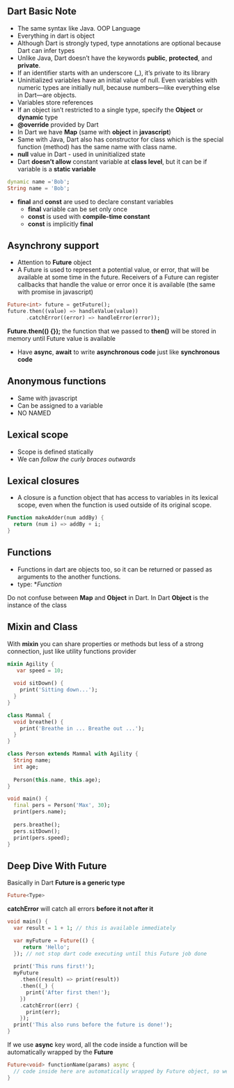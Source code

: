 ## Dart Basic Note

- The same syntax like Java. OOP Language
- Everything in dart is object
- Although Dart is strongly typed, type annotations are optional because Dart can infer types
- Unlike Java, Dart doesn’t have the keywords **public**, **protected**, and **private**.
- If an identifier starts with an underscore (_), it’s private to its library
- Uninitialized variables have an initial value of null. Even variables with numeric types are initially null, because numbers—like everything else in Dart—are objects.
- Variables store references
- If an object isn’t restricted to a single type, specify the **Object** or **dynamic** type
- **@override** provided by Dart
- In Dart we have **Map** (same with **object** in **javascript**)
- Same with Java, Dart also has constructor for class which is the special function (method) has the same name with class name.
- **null** value in Dart - used in uninitialized state
- Dart **doesn’t allow** constant variable at **class level**, but it can be if variable is a **static variable**

```dart
dynamic name ='Bob';
String name = 'Bob';
```

- **final** and **const** are used to declare constant variables
  - **final** variable can be set only once
  - **const** is used with **compile-time constant**
  - **const** is implicitly **final**

## Asynchrony support
- Attention to **Future** object
- A Future is used to represent a potential value, or error, that will be available at some time in the future. Receivers of a Future can register callbacks that handle the value or error once it is available (the same with promise in javascript)

```dart
Future<int> future = getFuture();
future.then((value) => handleValue(value))
      .catchError((error) => handleError(error));
```

**Future.then(() {});** the function that we passed to **then()** will be stored in memory until Future value is available

- Have **async**, **await** to write **asynchronous code** just like **synchronous code**

## Anonymous functions

- Same with javascript
- Can be assigned to a variable
- NO NAMED

## Lexical scope

- Scope is defined statically
- We can *follow the curly braces outwards*

## Lexical closures

- A closure is a function object that has access to variables in its lexical scope, even when the function is used outside of its original scope.

```dart
Function makeAdder(num addBy) {
  return (num i) => addBy + i;
}
```

## Functions

- Functions in dart are objects too, so it can be returned or passed as arguments to the another functions.
- type: **Function*

Do not confuse between **Map** and **Object** in Dart. In Dart **Object** is the instance of the class

## Mixin and Class

With **mixin** you can share properties or methods but less of a strong connection, just like utility functions provider

```dart
mixin Agility {
   var speed = 10;
  
  void sitDown() {
    print('Sitting down...');
  }
}

class Mammal {
  void breathe() {
    print('Breathe in ... Breathe out ...');
  }
}

class Person extends Mammal with Agility {
  String name;
  int age;
  
  Person(this.name, this.age);
}

void main() {
  final pers = Person('Max', 30);
  print(pers.name);
  
  pers.breathe();
  pers.sitDown();
  print(pers.speed);
}
```

## Deep Dive With Future

Basically in Dart **Future is a generic type**

```dart
Future<Type>
```

**catchError** will catch all errors **before it not after it**

```dart
void main() {
  var result = 1 + 1; // this is available immediately

  var myFuture = Future(() {
     return 'Hello';
  }); // not stop dart code executing until this Future job done
  
  print('This runs first!');
  myFuture
    .then((result) => print(result))
    .then((_) {
      print('After first then!');
    })
    .catchError((err) {
      print(err);
    });
  print('This also runs before the future is done!');
}
```

If we use **async** key word, all the code inside a function will be automatically wrapped by the **Future**

```dart
Future<void> functionName(params) async {
  // code inside here are automatically wrapped by Future object, so we do not need to use return keyword here
}
```